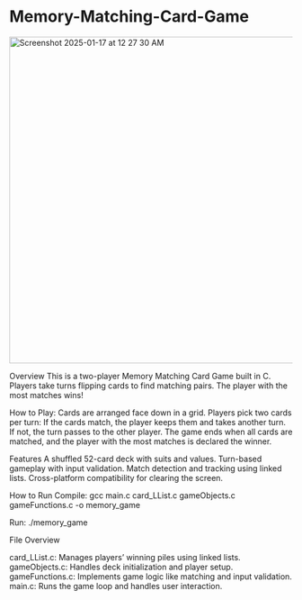 # Memory-Matching-Card-Game





<img width="580" alt="Screenshot 2025-01-17 at 12 27 30 AM" src="https://github.com/user-attachments/assets/9748d8f1-b172-4329-8379-b41f28de5ab0" />







Overview
This is a two-player Memory Matching Card Game built in C. Players take turns flipping cards to find matching pairs. The player with the most matches wins!

How to Play: 
Cards are arranged face down in a grid.
Players pick two cards per turn:
If the cards match, the player keeps them and takes another turn.
If not, the turn passes to the other player.
The game ends when all cards are matched, and the player with the most matches is declared the winner.




Features
A shuffled 52-card deck with suits and values.
Turn-based gameplay with input validation.
Match detection and tracking using linked lists.
Cross-platform compatibility for clearing the screen.




How to Run
Compile: gcc main.c card_LList.c gameObjects.c gameFunctions.c -o memory_game



Run: ./memory_game



File Overview


card_LList.c: Manages players’ winning piles using linked lists.
gameObjects.c: Handles deck initialization and player setup.
gameFunctions.c: Implements game logic like matching and input validation.
main.c: Runs the game loop and handles user interaction.

